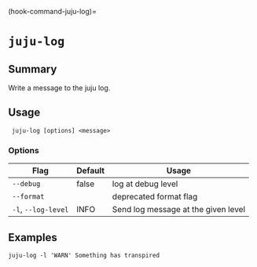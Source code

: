 (hook-command-juju-log)=
# `juju-log`
## Summary
Write a message to the juju log.

## Usage
``` juju-log [options] <message>```

### Options
| Flag | Default | Usage |
| --- | --- | --- |
| `--debug` | false | log at debug level |
| `--format` |  | deprecated format flag |
| `-l`, `--log-level` | INFO | Send log message at the given level |

## Examples

    juju-log -l 'WARN' Something has transpired